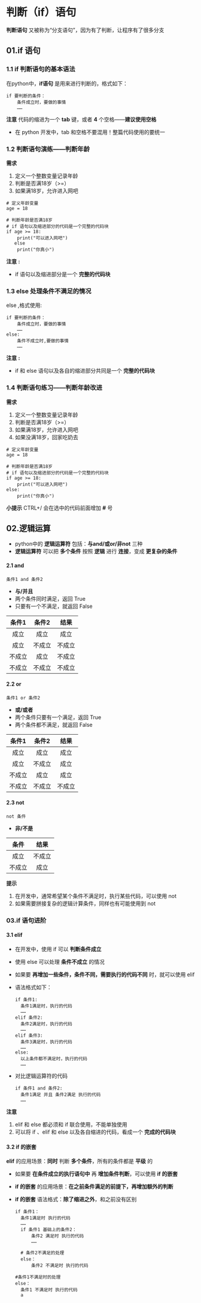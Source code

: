 # 判断（if）语句

**判断语句** 又被称为“分支语句”，因为有了判断，让程序有了很多分支

## 01.if 语句

### 1.1 if 判断语句的基本语法

在python中，**if语句** 是用来进行判断的，格式如下：

```
if 要判断的条件：
    条件成立时，要做的事情
    ……
```

**注意** 代码的缩进为一个 **tab** 键，或者 **4** 个空格——**建议使用空格**

- 在 python 开发中，tab 和空格不要混用！整篇代码使用的要统一

### 1.2 判断语句演练——判断年龄

**需求**

1. 定义一个整数变量记录年龄
2. 判断是否满18岁（>=）
3. 如果满18岁，允许进入网吧

```
# 定义年龄变量
age = 18

# 判断年龄是否满18岁
# if 语句以及缩进部分的代码是一个完整的代码块
if age >= 18:
    print("可以进入网吧")
   else
    print("你真小")
```

**注意** **:**

- if 语句以及缩进部分是一个 **完整的代码块**

### 1.3 else 处理条件不满足的情况

else ,格式使用:

```
if 要判断的条件：
    条件成立时，要做的事情
    ……
else:
    条件不成立时,要做的事情
    ……
```

**注意** **:**

- if 和 else 语句以及各自的缩进部分共同是一个 **完整的代码块**

### 1.4 判断语句练习——判断年龄改进

**需求**

1. 定义一个整数变量记录年龄
2. 判断是否满18岁（>=）
3. 如果满18岁，允许进入网吧
4. 如果没满18岁，回家吃奶去

```
# 定义年龄变量
age = 18

# 判断年龄是否满18岁
# if 语句以及缩进部分的代码是一个完整的代码块
if age >= 18:
    print("可以进入网吧")
else:
    print("你真小")
```

**小提示** CTRL+/ 会在选中的代码前面增加 **#** 号

##  02.逻辑运算

- python中的 **逻辑运算符** 包括：**与and/或or/非not** 三种
- **逻辑运算符** 可以把 **多个条件** 按照 **逻辑** 进行 **连接**，变成 **更复杂的条件**

#### 2.1 and

```
条件1 and 条件2
```

- **与/并且**
- 两个条件同时满足，返回 True
- 只要有一个不满足，就返回 False

| 条件1  | 条件2  |  结果  |
| :----: | :----: | :----: |
|  成立  |  成立  |  成立  |
|  成立  | 不成立 | 不成立 |
| 不成立 |  成立  | 不成立 |
| 不成立 | 不成立 | 不成立 |

#### 2.2 or

```
条件1 or 条件2
```

- **或/或者**
- 两个条件只要有一个满足，返回 True
- 两个条件都不满足，就返回 False

| 条件1  | 条件2  |  结果  |
| :----: | :----: | :----: |
|  成立  |  成立  |  成立  |
|  成立  | 不成立 |  成立  |
| 不成立 |  成立  |  成立  |
| 不成立 | 不成立 | 不成立 |

#### 2.3 not

```
not 条件
```

- **非/不是**

|  条件  |  结果  |
| :----: | :----: |
|  成立  | 不成立 |
| 不成立 |  成立  |

**提示** 

1. 在开发中，通常希望某个条件不满足时，执行某些代码，可以使用 not
2. 如果需要拼接复杂的逻辑计算条件，同样也有可能使用到 not

### 03.if 语句进阶

#### 3.1 elif

- 在开发中，使用 if 可以 **判断条件成立**

- 使用 else 可以处理 **条件不成立** 的情况

- 如果要 **再增加一些条件，条件不同，需要执行的代码不同** 时，就可以使用 elif

- 语法格式如下：

  ```
  if 条件1:
  	条件1满足时，执行的代码
  	……
  elif 条件2:
  	条件2满足时，执行的代码
  	……
  elif 条件3:
  	条件3满足时，执行的代码
  	……
  else:
  	以上条件都不满足时，执行的代码
  	……
  ```

- 对比逻辑运算符的代码

  ```
  if 条件1 and 条件2:
  	条件1满足 并且 条件2满足 执行的代码
  	……
  ```

**注意** 

1. elif 和 else 都必须和 if 联合使用，不能单独使用
2. 可以将 if 、elif 和 else 以及各自缩进的代码，看成一个 **完成的代码块**

#### 3.2 if 的嵌套

**elif** 的应用场景：**同时** 判断 **多个条件**，所有的条件都是 **平级** 的

- 如果要 **在条件成立的执行语句中** 再 **增加条件判断**，可以使用 **if 的嵌套**

- **if 的嵌套** 的应用场景：**在之前条件满足的前提下，再增加额外的判断**

- **if 的嵌套** 语法格式：**除了缩进之外**，和之前没有区别

  ```
  if 条件1：
  	条件1满足时 执行的代码
  	……
  	if 条件1 基础上的条件2：
  		条件2 满足时 执行的代码
  		……
  	
  	# 条件2不满足的处理
  	else：
  		条件2 不满足时 执行的代码
  		
  #条件1不满足时的处理
  else：
  	条件1 不满足时 执行的代码
  	a
  ```

  